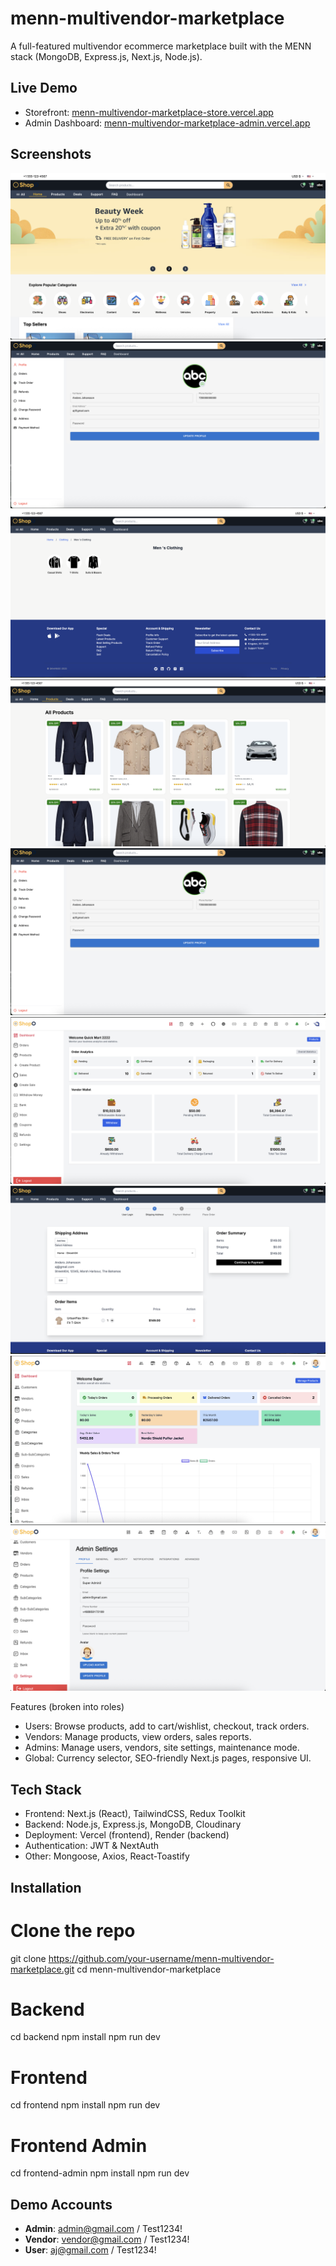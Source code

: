 # menn-multivendor-marketplace
A full-featured multivendor ecommerce marketplace built with the MENN stack (MongoDB, Express.js, Next.js, Node.js). 

## Live Demo
- Storefront: [menn-multivendor-marketplace-store.vercel.app](https://sahanso.vercel.app)  
- Admin Dashboard: [menn-multivendor-marketplace-admin.vercel.app](https://sahanso-admin.vercel.app/)  

## Screenshots
![Storefront](docs/screenshots/homepage.png)
![Storefront-user](docs/screenshots/user-profile.png)
![Storefront-categories](docs/screenshots/categories.png)
![Storefront-products-page](docs/screenshots/products-page.png)
![Storefront-user](docs/screenshots/user-profile.png)
![Storefront-vendor](docs/screenshots/vendor-dashboard.png)
![Storefront-checkout-page](docs/screenshots/checkout-page.png)
![Admin Dashboard](docs/screenshots/admin-dashboard.png)
![Admin-site-settings](docs/screenshots/admin-site-settings.png)

Features (broken into roles)

- Users: Browse products, add to cart/wishlist, checkout, track orders.
- Vendors: Manage products, view orders, sales reports.
- Admins: Manage users, vendors, site settings, maintenance mode.
- Global: Currency selector, SEO-friendly Next.js pages, responsive UI.

## Tech Stack
- Frontend: Next.js (React), TailwindCSS, Redux Toolkit
- Backend: Node.js, Express.js, MongoDB, Cloudinary
- Deployment: Vercel (frontend), Render (backend)
- Authentication: JWT & NextAuth
- Other: Mongoose, Axios, React-Toastify


## Installation

# Clone the repo
git clone https://github.com/your-username/menn-multivendor-marketplace.git
cd menn-multivendor-marketplace

# Backend
cd backend
npm install
npm run dev

# Frontend
cd frontend
npm install
npm run dev

# Frontend Admin
cd frontend-admin
npm install
npm run dev


## Demo Accounts
- **Admin**: admin@gmail.com / Test1234!
- **Vendor**: vendor@gmail.com / Test1234!
- **User**: aj@gmail.com / Test1234!

